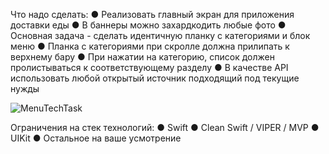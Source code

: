 Что надо сделать:
●	Реализовать главный экран для приложения доставки еды
●	В баннеры можно захардкодить любые фото
●	Основная задача - сделать идентичную планку с категориями и блок меню
●	Планка с категориями при скролле должна прилипать к верхнему бару
●	При нажатии на категорию, список должен пролистываться к соответствующему разделу
●	В качестве API использовать любой открытый источник подходящий под текущие нужды

![MenuTechTask](https://user-images.githubusercontent.com/94259002/197286866-6e2b30d3-77df-46f0-862b-97ff82f954f7.png)

Ограничения на стек технологий:
●	Swift
●	Clean Swift / VIPER / MVP
●	UIKit
●	Остальное на ваше усмотрение
